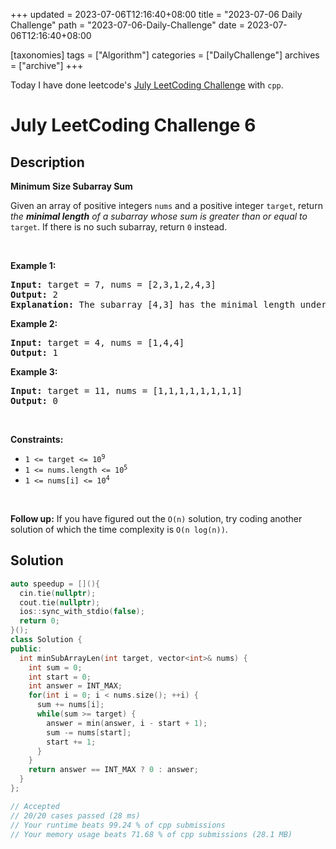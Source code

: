+++
updated = 2023-07-06T12:16:40+08:00
title = "2023-07-06 Daily Challenge"
path = "2023-07-06-Daily-Challenge"
date = 2023-07-06T12:16:40+08:00

[taxonomies]
tags = ["Algorithm"]
categories = ["DailyChallenge"]
archives = ["archive"]
+++

Today I have done leetcode's [July LeetCoding Challenge](https://leetcode.com/problems/minimum-size-subarray-sum/) with `cpp`.

<!-- more -->

# July LeetCoding Challenge 6

## Description

**Minimum Size Subarray Sum**

<p>Given an array of positive integers <code>nums</code> and a positive integer <code>target</code>, return <em>the <strong>minimal length</strong> of a </em><span data-keyword="subarray-nonempty"><em>subarray</em></span><em> whose sum is greater than or equal to</em> <code>target</code>. If there is no such subarray, return <code>0</code> instead.</p>

<p>&nbsp;</p>
<p><strong class="example">Example 1:</strong></p>

<pre>
<strong>Input:</strong> target = 7, nums = [2,3,1,2,4,3]
<strong>Output:</strong> 2
<strong>Explanation:</strong> The subarray [4,3] has the minimal length under the problem constraint.
</pre>

<p><strong class="example">Example 2:</strong></p>

<pre>
<strong>Input:</strong> target = 4, nums = [1,4,4]
<strong>Output:</strong> 1
</pre>

<p><strong class="example">Example 3:</strong></p>

<pre>
<strong>Input:</strong> target = 11, nums = [1,1,1,1,1,1,1,1]
<strong>Output:</strong> 0
</pre>

<p>&nbsp;</p>
<p><strong>Constraints:</strong></p>

<ul>
	<li><code>1 &lt;= target &lt;= 10<sup>9</sup></code></li>
	<li><code>1 &lt;= nums.length &lt;= 10<sup>5</sup></code></li>
	<li><code>1 &lt;= nums[i] &lt;= 10<sup>4</sup></code></li>
</ul>

<p>&nbsp;</p>
<strong>Follow up:</strong> If you have figured out the <code>O(n)</code> solution, try coding another solution of which the time complexity is <code>O(n log(n))</code>.

## Solution

``` cpp
auto speedup = [](){
  cin.tie(nullptr);
  cout.tie(nullptr);
  ios::sync_with_stdio(false);
  return 0;
}();
class Solution {
public:
  int minSubArrayLen(int target, vector<int>& nums) {
    int sum = 0;
    int start = 0;
    int answer = INT_MAX;
    for(int i = 0; i < nums.size(); ++i) {
      sum += nums[i];
      while(sum >= target) {
        answer = min(answer, i - start + 1);
        sum -= nums[start];
        start += 1;
      }
    }
    return answer == INT_MAX ? 0 : answer;
  }
};

// Accepted
// 20/20 cases passed (28 ms)
// Your runtime beats 99.24 % of cpp submissions
// Your memory usage beats 71.68 % of cpp submissions (28.1 MB)
```
